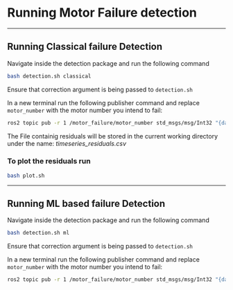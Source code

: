 # Running Motor Failure detection
---
## Running Classical failure Detection

Navigate inside the detection package and run the following command
```bash
bash detection.sh classical
```
Ensure that correction argument is being passed to `detection.sh`

In a new terminal run the following publisher command and replace `motor_number` with the motor number you intend to fail:
```bash
ros2 topic pub -r 1 /motor_failure/motor_number std_msgs/msg/Int32 "{data: motor_number}"
```
The File containig residuals will be stored in the current working directory under the name: *timeseries_residuals.csv*
### To plot the residuals run 
```bash
bash plot.sh
```
---
## Running ML based failure Detection

Navigate inside the detection package and run the following command
```bash
bash detection.sh ml
```
Ensure that correction argument is being passed to `detection.sh`

In a new terminal run the following publisher command and replace `motor_number` with the motor number you intend to fail:
```bash
ros2 topic pub -r 1 /motor_failure/motor_number std_msgs/msg/Int32 "{data: motor_number}"
```